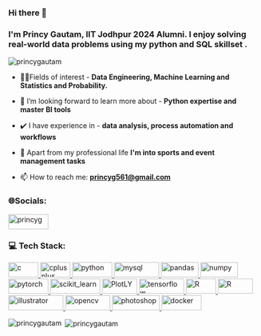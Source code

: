 <h3 align="left">Hi there 👋
<h3 align="left">I'm Princy Gautam, IIT Jodhpur 2024 Alumni. I enjoy solving real-world data problems using my python and SQL skillset .</h3>

<p align="left"> <img src="https://komarev.com/ghpvc/?username=princygautam&label=Profile%20views&color=0e75b6&style=flat" alt="princygautam" /> </p>

- 👩‍💻Fields of interest - **Data Engineering, Machine Learning and Statistics and Probability.**

- 🌱 I’m looking forward to learn more about - **Python expertise and master BI tools**

- ✔️ I have experience in - **data analysis, process automation and workflows**

- 🙂 Apart from my professional life **I'm into sports and event management tasks** 

- 📫 How to reach me: **princyg561@gmail.com**

<h3 align="left">🌐Socials:</h3>
<p align="left">
<a href="https://linkedin.com/in/princyg" target="blank"><img align="center" src="https://img.shields.io/badge/-LinkedIn-blue?logo=LinkedIn&logoColor=white&style=flat" alt="princyg" height="30" width="80" /></a>
</p>

<h3 align="left">💻 Tech Stack:</h3>
<p align="left"> <a href="https://www.cprogramming.com/" target="_blank" rel="noreferrer"> <img src="https://img.shields.io/badge/-C-orange?logo=c&logoColor=white&style=flat" alt="c" width="60" height="30"/> </a> <a href="https://www.w3schools.com/cpp/" target="_blank" rel="noreferrer"> <img src="https://img.shields.io/badge/-c++-red?logo=cpp&logoColor=white&style=flat" alt="cplusplus" width="60" height="30"/> </a> <a href="https://www.python.org" target="_blank" rel="noreferrer"> <img src="https://img.shields.io/badge/Python-FFD43B?logo=python&logoColor=blue&style=flat" alt="python" width="80" height="30"/> </a> <a href="https://www.mysql.com/" target="_blank" rel="noreferrer"> <img src="https://img.shields.io/badge/MySQL-1DBF73?logo=mysql&logoColor=white&style=flat" alt="mysql" width="90" height="30"/> </a>  <a href="https://pandas.pydata.org/" target="_blank" rel="noreferrer"> <img src="https://img.shields.io/badge/Pandas-2C2D72?logo=pandas&logoColor=white&style=flat" alt="pandas" width="75" height="30"/> </a> <a href="https://numpy.pydata.org/" target="_blank" rel="noreferrer"> <img src="https://img.shields.io/badge/Numpy-777BB4?logo=numpy&logoColor=white&style=flat" alt="numpy" width="75" height="30"/> </a> <a href="https://pytorch.org/" target="_blank" rel="noreferrer"> <img src="https://img.shields.io/badge/PyTorch-EE4C2C?logo=pytorch&logoColor=white&style=flat" alt="pytorch" width="80" height="30"/> </a> <a href="https://scikit-learn.org/" target="_blank" rel="noreferrer"> <img src="https://img.shields.io/badge/scikit_learn-F7931E?logo=scikit-learn&logoColor=white&style=flat" alt="scikit_learn" width="100" height="30"/> </a> <a href="https://scikit-learn.org/" target="_blank" rel="noreferrer">  <img src = "https://img.shields.io/badge/Plotly-239120?logo=plotly&logoColor=white&style=flat" alt="PlotLY" width= "70" height="30"/> </a> <a href="https://www.tensorflow.org" target="_blank" rel="noreferrer"> <img src="https://img.shields.io/badge/TensorFlow-FF6F00?logo=TensorFlow&logoColor=white&style=flat" alt="tensorflow" width="90" height="30"/> </a> <a href="https://www.w3schools.com/R/" target="_blank" rel="noreferrer"> <img src="https://img.shields.io/badge/R-276DC3?style=flat&logo=r&logoColor=white" alt="R" width="60" height="30"/> </a> <a href="https://www.w3schools.com/Keras/" target="_blank" rel="noreferrer"> <img src="https://img.shields.io/badge/Keras-FF0000?style=flat&logo=keras&logoColor=white" alt="R" width="70" height="30"/> </a> <a href="https://www.adobe.com/in/products/illustrator.html" target="_blank" rel="noreferrer"> <img src="https://img.shields.io/badge/Adobe%20Illustrator-FF9A00?style=flat&logo=adobe%20illustrator&logoColor=white" alt="illustrator" width="110" height="30"/> </a> <a href="https://opencv.org/" target="_blank" rel="noreferrer"> <img src="https://img.shields.io/badge/OpenCV-27338e?style=flat&logo=OpenCV&logoColor=white" alt="opencv" width="90" height="30"/> </a>  <a href="https://www.photoshop.com/en" target="_blank" rel="noreferrer"> <img src="https://img.shields.io/badge/Photoshop-31A8FF?style=flat&logo=Adobe%20Photoshop&logoColor=black" alt="photoshop" width="95" height="30"/> </a> <a href="https://www.docker.com/" target="_blank" rel="noreferrer"> <img src="https://img.shields.io/badge/-Docker-lightblue?logo=Docker&logoColor=white&style=flat" alt="docker" width="80" height="30"/> </a> </p>

<p><img align="left" src="https://github-readme-stats.vercel.app/api/top-langs?username=princygautam&show_icons=true&locale=en&layout=compact" alt="princygautam" /></p>

<p>&nbsp;<img align="center" src="https://github-readme-stats.vercel.app/api?username=princygautam&show_icons=true&locale=en" alt="princygautam" /></p>
